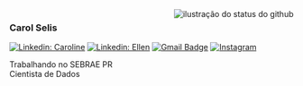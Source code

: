 
<img align='right' src="https://github-readme-streak-stats.herokuapp.com?user=CarolineSelis&hide_border=true&locale=pt_BR" alt="ilustração do status do github">

### Carol Selis

[![Linkedin: Caroline](https://img.shields.io/badge/-CarolineSelis-blue?style=flat-square&logo=Linkedin&logoColor=white&link=www.linkedin.com/in/caroline-selis/)](www.linkedin.com/in/caroline-selis/)
[![Linkedin: Ellen](https://img.shields.io/badge/-ellendias-blue?style=flat-square&logo=Linkedin&logoColor=white&link=www.linkedin.com/in/devellenias/)](www.linkedin.com/in/devellendias/)
[![Gmail Badge](https://img.shields.io/badge/-{SeuEmail}-006bed?style=flat-square&logo=Gmail&logoColor=white&link=mailto:{SeuEmail})](mailto:{SeuEmail})
[![Instagram](https://img.shields.io/badge/-{Nome}-purple?style=flat-square&logo=Instagram&logoColor=white&link={Link})]({Link})

<p>Trabalhando no SEBRAE PR<br/> Cientista de Dados </p>
